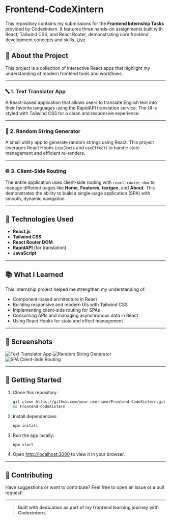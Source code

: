 # Frontend-CodeXintern

This repository contains my submissions for the **Frontend Internship Tasks** provided by Codexintern. It features three hands-on assignments built with React, Tailwind CSS, and React Router, demonstrating core frontend development concepts and skills. [Live](https://priyanshi-singh022.github.io/Frontend-Codexintern/#/)

## 🚩 About the Project

This project is a collection of interactive React apps that highlight my understanding of modern frontend tools and workflows.

---

### 🔤 1. Text Translator App

A React-based application that allows users to translate English text into their favorite languages using the RapidAPI translation service. The UI is styled with Tailwind CSS for a clean and responsive experience.

---

### 🔁 2. Random String Generator

A small utility app to generate random strings using React. This project leverages React Hooks (`useState` and `useEffect`) to handle state management and efficient re-renders.

---

### 🌐 3. Client-Side Routing

The entire application uses client-side routing with `react-router-dom` to manage different pages like **Home**, **Features**, **textgen**, and **About**. This demonstrates the ability to build a single-page application (SPA) with smooth, dynamic navigation.

---

## 🚀 Technologies Used

- **React.js**
- **Tailwind CSS**
- **React Router DOM**
- **RapidAPI** (for translation)
- **JavaScript**

---

## 📚 What I Learned

This internship project helped me strengthen my understanding of:
- Component-based architecture in React
- Building responsive and modern UIs with Tailwind CSS
- Implementing client-side routing for SPAs
- Consuming APIs and managing asynchronous data in React
- Using React Hooks for state and effect management

---

## 📸 Screenshots

<!-- Replace with actual screenshots -->
![Text Translator App](screenshots/text-translator.png)
![Random String Generator](screenshots/random-string-generator.png)
![SPA Client-Side Routing](screenshots/spa-routing.png)

---

## 🏁 Getting Started

1. Clone this repository:
    ```bash
    git clone https://github.com/your-username/Frontend-CodeXintern.git
    cd Frontend-CodeXintern
    ```
2. Install dependencies:
    ```bash
    npm install
    ```
3. Run the app locally:
    ```bash
    npm start
    ```
4. Open [http://localhost:3000](http://localhost:3000) to view it in your browser.

---

## 🤝 Contributing

Have suggestions or want to contribute? Feel free to open an issue or a pull request!

---

> **Built with dedication as part of my frontend learning journey with Codexintern.**
